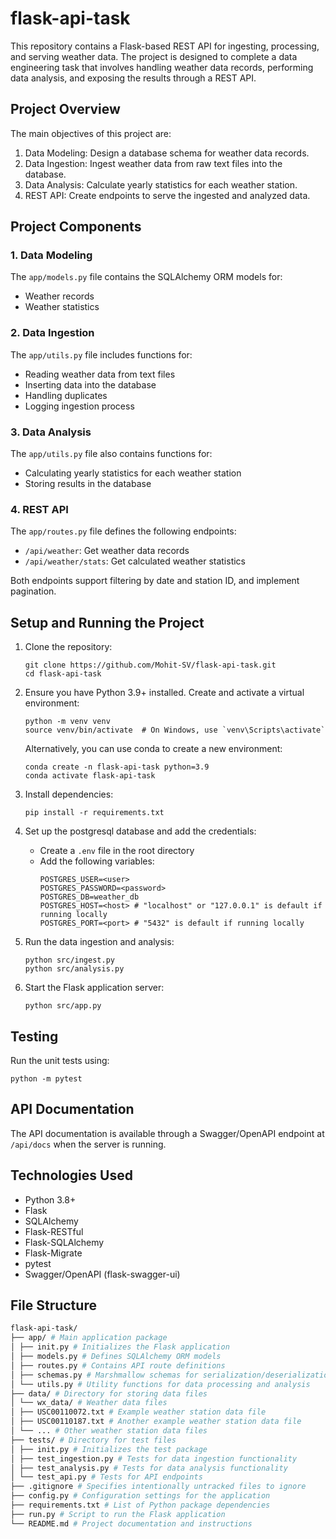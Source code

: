 # flask-api-task

This repository contains a Flask-based REST API for ingesting, processing, and serving weather data. The project is designed to complete a data engineering task that involves handling weather data records, performing data analysis, and exposing the results through a REST API.

## Project Overview

The main objectives of this project are:

1. Data Modeling: Design a database schema for weather data records.
2. Data Ingestion: Ingest weather data from raw text files into the database.
3. Data Analysis: Calculate yearly statistics for each weather station.
4. REST API: Create endpoints to serve the ingested and analyzed data.

## Project Components

### 1. Data Modeling

The `app/models.py` file contains the SQLAlchemy ORM models for:
- Weather records
- Weather statistics

### 2. Data Ingestion

The `app/utils.py` file includes functions for:
- Reading weather data from text files
- Inserting data into the database
- Handling duplicates
- Logging ingestion process

### 3. Data Analysis

The `app/utils.py` file also contains functions for:
- Calculating yearly statistics for each weather station
- Storing results in the database

### 4. REST API

The `app/routes.py` file defines the following endpoints:
- `/api/weather`: Get weather data records
- `/api/weather/stats`: Get calculated weather statistics

Both endpoints support filtering by date and station ID, and implement pagination.

## Setup and Running the Project

1. Clone the repository:
   ```
   git clone https://github.com/Mohit-SV/flask-api-task.git
   cd flask-api-task
   ```

2. Ensure you have Python 3.9+ installed. Create and activate a virtual environment:
   ```
   python -m venv venv
   source venv/bin/activate  # On Windows, use `venv\Scripts\activate`
   ```
   Alternatively, you can use conda to create a new environment:
   ```
   conda create -n flask-api-task python=3.9
   conda activate flask-api-task
   ```
3. Install dependencies:
   ```
   pip install -r requirements.txt
   ```

4. Set up the postgresql database and add the credentials:
   - Create a `.env` file in the root directory
   - Add the following variables:
     ```
     POSTGRES_USER=<user>
     POSTGRES_PASSWORD=<password>
     POSTGRES_DB=weather_db
     POSTGRES_HOST=<host> # "localhost" or "127.0.0.1" is default if running locally
     POSTGRES_PORT=<port> # "5432" is default if running locally
     ```

5. Run the data ingestion and analysis:
   ```
   python src/ingest.py
   python src/analysis.py
   ```

6. Start the Flask application server:
   ```
   python src/app.py
   ```

## Testing

Run the unit tests using:
```
python -m pytest
```

## API Documentation

The API documentation is available through a Swagger/OpenAPI endpoint at `/api/docs` when the server is running.

## Technologies Used

- Python 3.8+
- Flask
- SQLAlchemy
- Flask-RESTful
- Flask-SQLAlchemy
- Flask-Migrate
- pytest
- Swagger/OpenAPI (flask-swagger-ui)

## File Structure

```bash
flask-api-task/
├── app/ # Main application package
│ ├── init.py # Initializes the Flask application
│ ├── models.py # Defines SQLAlchemy ORM models
│ ├── routes.py # Contains API route definitions
│ ├── schemas.py # Marshmallow schemas for serialization/deserialization
│ └── utils.py # Utility functions for data processing and analysis
├── data/ # Directory for storing data files
│ └── wx_data/ # Weather data files
│ ├── USC00110072.txt # Example weather station data file
│ ├── USC00110187.txt # Another example weather station data file
│ └── ... # Other weather station data files
├── tests/ # Directory for test files
│ ├── init.py # Initializes the test package
│ ├── test_ingestion.py # Tests for data ingestion functionality
│ ├── test_analysis.py # Tests for data analysis functionality
│ └── test_api.py # Tests for API endpoints
├── .gitignore # Specifies intentionally untracked files to ignore
├── config.py # Configuration settings for the application
├── requirements.txt # List of Python package dependencies
├── run.py # Script to run the Flask application
└── README.md # Project documentation and instructions
```